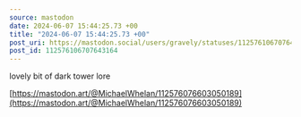 ```yaml
---
source: mastodon
date: 2024-06-07 15:44:25.73 +00
title: "2024-06-07 15:44:25.73 +00"
post_uri: https://mastodon.social/users/gravely/statuses/112576106707643164
post_id: 112576106707643164
---
```

lovely bit of dark tower lore

[https://mastodon.art/@MichaelWhelan/112576076603050189](https://mastodon.art/@MichaelWhelan/112576076603050189)


